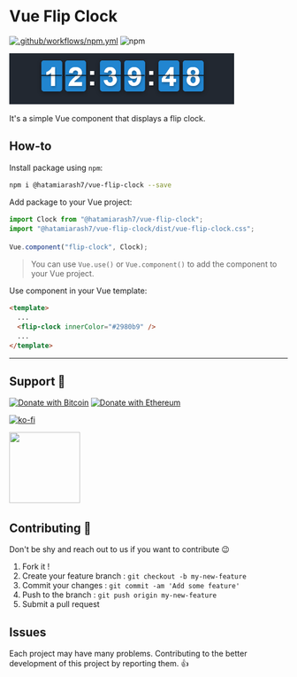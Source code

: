 # Vue Flip Clock

[![.github/workflows/npm.yml](https://github.com/hatamiarash7/vue-flip-clock/actions/workflows/npm.yml/badge.svg)](https://github.com/hatamiarash7/vue-flip-clock/actions/workflows/npm.yml) ![npm](https://img.shields.io/npm/v/@hatamiarash7/vue-flip-clock)

![screenshot](.github/sc.png)

It's a simple Vue component that displays a flip clock.

## How-to

Install package using `npm`:

```bash
npm i @hatamiarash7/vue-flip-clock --save
```

Add package to your Vue project:

```js
import Clock from "@hatamiarash7/vue-flip-clock";
import "@hatamiarash7/vue-flip-clock/dist/vue-flip-clock.css";

Vue.component("flip-clock", Clock);
```

> You can use `Vue.use()` or `Vue.component()` to add the component to your Vue project.

Use component in your Vue template:

```html
<template>
  ...
  <flip-clock innerColor="#2980b9" />
  ...
</template>
```

---

## Support 💛

[![Donate with Bitcoin](https://en.cryptobadges.io/badge/micro/bc1qmmh6vt366yzjt3grjxjjqynrrxs3frun8gnxrz)](https://en.cryptobadges.io/donate/bc1qmmh6vt366yzjt3grjxjjqynrrxs3frun8gnxrz) [![Donate with Ethereum](https://en.cryptobadges.io/badge/micro/0x0831bD72Ea8904B38Be9D6185Da2f930d6078094)](https://en.cryptobadges.io/donate/0x0831bD72Ea8904B38Be9D6185Da2f930d6078094)

[![ko-fi](https://www.ko-fi.com/img/githubbutton_sm.svg)](https://ko-fi.com/D1D1WGU9)

<div><a href="https://payping.ir/@hatamiarash7"><img src="https://cdn.payping.ir/statics/Payping-logo/Trust/blue.svg" height="128" width="128"></a></div>

## Contributing 🤝

Don't be shy and reach out to us if you want to contribute 😉

1. Fork it !
2. Create your feature branch : `git checkout -b my-new-feature`
3. Commit your changes : `git commit -am 'Add some feature'`
4. Push to the branch : `git push origin my-new-feature`
5. Submit a pull request

## Issues

Each project may have many problems. Contributing to the better development of this project by reporting them. 👍

